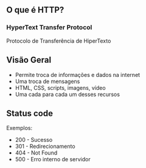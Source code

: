 ## O que é HTTP?

### HyperText Transfer Protocol
Protocolo de Transferência de HiperTexto

## Visão Geral
- Permite troca de informações e dados na internet
- Uma troca de mensagens
- HTML, CSS, scripts, imagens, vídeo
- Uma cada para cada um desses recursos


## Status code
Exemplos: 
- 200 - Sucesso
- 301 - Redirecionamento
- 404 - Not Found
- 500 - Erro interno de servidor
